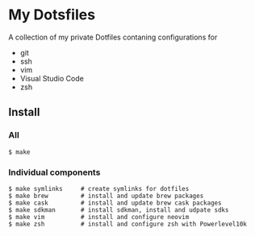 # My Dotsfiles
A collection of my private Dotfiles contaning configurations for
- git
- ssh
- vim
- Visual Studio Code
- zsh

## Install
### All
```
$ make
```
### Individual components
```
$ make symlinks     # create symlinks for dotfiles
$ make brew         # install and update brew packages
$ make cask         # install and update brew cask packages
$ make sdkman       # install sdkman, install and udpate sdks
$ make vim          # install and configure neovim
$ make zsh          # install and configure zsh with Powerlevel10k